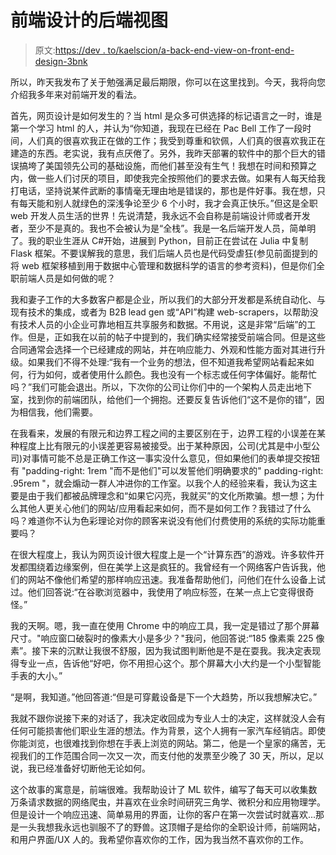 # 前端设计的后端视图

> 原文:[https://dev . to/kaelscion/a-back-end-view-on-front-end-design-3bnk](https://dev.to/kaelscion/a-back-end-view-on-front-end-design-3bnk)

所以，昨天我发布了关于勉强满足最后期限，你可以在这里找到。今天，我将向您介绍我多年来对前端开发的看法。

首先，网页设计是如何发生的？当 html 是众多可供选择的标记语言之一时，谁是第一个学习 html 的人，并认为“你知道，我现在已经在 Pac Bell 工作了一段时间，人们真的很喜欢我正在做的工作；我受到尊重和钦佩，人们真的很喜欢我正在建造的东西。老实说，我有点厌倦了。另外，我昨天部署的软件中的那个巨大的错误搞垮了美国领先公司的基础设施，而他们甚至没有生气！我想在时间和预算之内，做一些人们讨厌的项目，即使我完全按照他们的要求去做。如果有人每天给我打电话，坚持说某件武断的事情毫无理由地是错误的，那也是件好事。我在想，只有每天能和别人就绿色的深浅争论至少 6 个小时，我才会真正快乐。”但这是全职 web 开发人员生活的世界！先说清楚，我永远不会自称是前端设计师或者开发者，至少不是真的。我也不会被认为是“全栈”。我是一名后端开发人员，简单明了。我的职业生涯从 C#开始，进展到 Python，目前正在尝试在 Julia 中复制 Flask 框架。不要误解我的意思，我们后端人员也是代码受虐狂(参见前面提到的将 web 框架移植到用于数据中心管理和数据科学的语言的参考资料)，但是你们全职前端人员是如何做的呢？

我和妻子工作的大多数客户都是企业，所以我们的大部分开发都是系统自动化、与现有技术的集成，或者为 B2B lead gen 或“API”构建 web-scrapers，以帮助没有技术人员的小企业可靠地相互共享服务和数据。不用说，这是非常“后端”的工作。但是，正如我在以前的帖子中提到的，我们确实经常接受前端合同。但是这些合同通常会选择一个已经建成的网站，并在响应能力、外观和性能方面对其进行升级。如果我们不得不处理:“我有一个业务的想法，但不知道我希望网站看起来如何，行为如何，或者使用什么颜色。我也没有一个标志或任何字体偏好。能帮忙吗？”我们可能会退出。所以，下次你的公司让你们中的一个架构人员走出地下室，找到你的前端团队，给他们一个拥抱。还要反复告诉他们“这不是你的错”，因为相信我，他们需要。

在我看来，发展的有限元和边界工程之间的主要区别在于，边界工程的小误差在某种程度上比有限元的小误差更容易被接受。出于某种原因，公司(尤其是中小型公司)对事情可能不总是正确工作这一事实没什么意见，但如果他们的表单提交按钮有
"padding-right: 1rem "而不是他们"可以发誓他们明确要求的" padding-right: .95rem "，就会煽动一群人冲进你的工作室。以我个人的经验来看，我认为这主要是由于我们都被品牌理念和“如果它闪亮，我就买”的文化所欺骗。想一想；为什么其他人更关心他们的网站/应用看起来如何，而不是如何工作？我错过了什么吗？难道你不认为色彩理论对你的顾客来说没有他们付费使用的系统的实际功能重要吗？

在很大程度上，我认为网页设计很大程度上是一个“计算东西”的游戏。许多软件开发都围绕着边缘案例，但在美学上这是疯狂的。我曾经有一个网络客户告诉我，他们的网站不像他们希望的那样响应迅速。我准备帮助他们，问他们在什么设备上试过。他们回答说:“在谷歌浏览器中，我使用了响应标签，在某一点上它变得很奇怪。”

我的天啊。嗯，我一直在使用 Chrome 中的响应工具，我一定是错过了那个屏幕尺寸。"响应窗口破裂时的像素大小是多少？"我问，他回答说:“185 像素乘 225 像素”。接下来的沉默让我很不舒服，因为我试图判断他是不是在耍我。我决定表现得专业一点，告诉他“好吧，你不用担心这个。那个屏幕大小大约是一个小型智能手表的大小。”

“是啊，我知道。”他回答道:“但是可穿戴设备是下一个大趋势，所以我想解决它。”

我就不跟你说接下来的对话了，我决定收回成为专业人士的决定，这样就没人会有任何可能损害他们职业生涯的想法。作为背景，这个人拥有一家汽车经销店。即使你能浏览，也很难找到你想在手表上浏览的网站。第二，他是一个皇家的痛苦，无视我们的工作范围合同一次又一次，而支付他的发票至少晚了 30 天，所以，足以说，我已经准备好切断他无论如何。

这个故事的寓意是，前端很难。我帮助设计了 ML 软件，编写了每天可以收集数万条请求数据的网络爬虫，并喜欢在业余时间研究三角学、微积分和应用物理学。但是设计一个响应迅速、简单易用的界面，让你的客户在第一次尝试时就喜欢...那是一头我想我永远也驯服不了的野兽。这顶帽子是给你的全职设计师，前端网站，和用户界面/UX 人的。我希望你喜欢你的工作，因为我当然不喜欢你的工作。